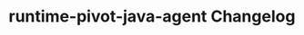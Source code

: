 <!-- Keep a Changelog guide -> https://keepachangelog.com -->

# runtime-pivot-java-agent Changelog

[1.0.0]: https://github.com/wl2027/runtime-pivot-java-agent/commits/1.0.0
